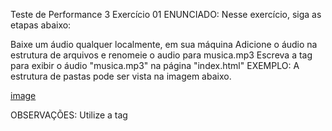 Teste de Performance 3
Exercício 01
ENUNCIADO:
Nesse exercício, siga as etapas abaixo:

Baixe um áudio qualquer localmente, em sua máquina
Adicione o áudio na estrutura de arquivos e renomeie o audio para musica.mp3
Escreva a tag para exibir o áudio "musica.mp3" na página "index.html"
EXEMPLO:
A estrutura de pastas pode ser vista na imagem abaixo.

[image](tp1.png)

OBSERVAÇÕES:
Utilize a tag <audio> para exibir o áudio
O áudio deve possuir controles de Play e Pause
A estrutura de arquivos é o Files
Não crie os outros arquivos da imagem de exemplo, apenas o "musica.mp3"
O audio deve estar no formato .mp3
A estilização deve estar apenas no arquivo style.css